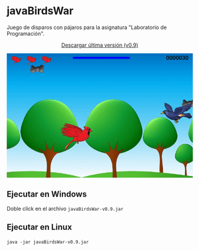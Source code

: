 # javaBirdsWar

Juego de disparos con pájaros para la asignatura "Laboratorio de Programación".

<p align="center">
	<a href="https://github.com/jartigag/javaBirdsWar/raw/master/javaBirdsWar-v0.9.jar">Descargar última versión (v0.9)</a>
</p>
<p align="center">
	<a href="https://github.com/jartigag/javaBirdsWar/raw/master/javaBirdsWar-v0.9.jar"><img src="https://raw.githubusercontent.com/jartigag/javaBirdsWar/master/screencast.gif"></a>
</p>

## Ejecutar en Windows

Doble click en el archivo `javaBirdsWar-v0.9.jar`

## Ejecutar en Linux

`java -jar javaBirdsWar-v0.9.jar`